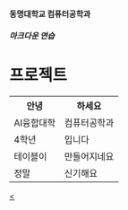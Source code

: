 #### 동명대학교 컴퓨터공학과
##### 마크다운 연습

<h1>프로젝트</h1>
<table>
  <tr>
    <th>안녕</th>
    <th>하세요</th>
  </tr>
  <tr>
    <td>AI융합대학</td>
    <td>컴퓨터공학과</td>
  </tr>
  <tr>
    <td>4학년</td>
    <td>입니다</td>
  </tr>
  <tr>
    <td>테이블이</td>
    <td>만들어지네요</td>
  </tr>
  <tr>
    <td>정말</td>
    <td>신기해요</td>
  </tr>
</table>

<a href="https://youtu.be/UpkEyf9B57I"><
